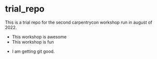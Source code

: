 # trial_repo
This is a trial repo for the second carpentrycon workshop run in august of 2022. 

* This workshop is awesome 
* This workshop is fun
- I am getting git good.
